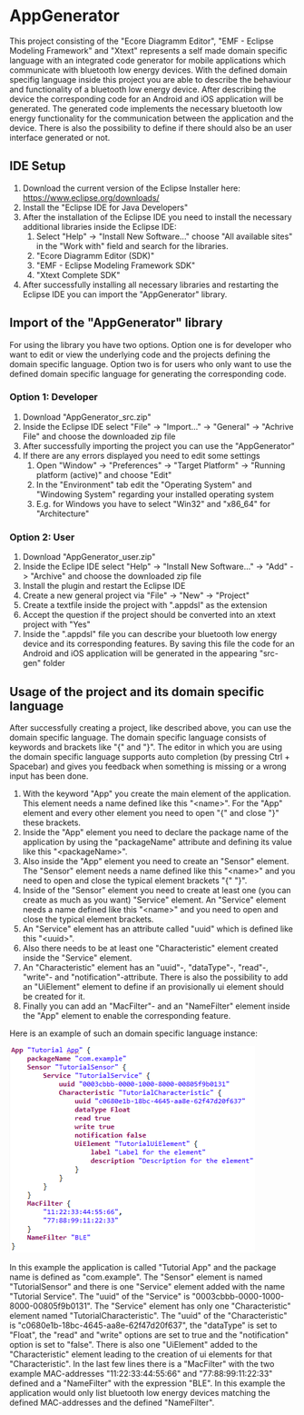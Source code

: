 # AppGenerator

This project consisting of the "Ecore Diagramm Editor", "EMF - Eclipse Modeling Framework" and "Xtext" represents a self made domain specific language with an integrated code generator for mobile applications which communicate with bluetooth low energy devices. With the defined domain specifig language inside this project you are able to describe the behaviour and functionality of a bluetooth low energy device. After describing the device the corresponding code for an Android and iOS application will be generated. The generated code implements the necessary bluetooth low energy functionality for the communication between the application and the device. There is also the possibility to define if there should also be an user interface generated or not. 

## IDE Setup

1. Download the current version of the Eclipse Installer here: https://www.eclipse.org/downloads/
2. Install the "Eclipse IDE for Java Developers"
3. After the installation of the Eclipse IDE you need to install the necessary additional libraries inside the Eclipse IDE:
	1. Select "Help" -> "Install New Software..." choose "All available sites" in the "Work with" field and search for the libraries.
	2. "Ecore Diagramm Editor (SDK)"
	3. "EMF - Eclipse Modeling Framework SDK"
	4. "Xtext Complete SDK"
4. After successfully installing all necessary libraries and restarting the Eclipse IDE you can import the "AppGenerator" library.

## Import of the "AppGenerator" library

For using the library you have two options. Option one is for developer who want to edit or view the underlying code and the projects defining the domain specific language. Option two is for users who only want to use the defined domain specific language for generating the corresponding code.

### Option 1: Developer

1. Download "AppGenerator_src.zip"
2. Inside the Eclipse IDE select "File" -> "Import..." -> "General" -> "Achrive File" and choose the downloaded zip file
3. After successfully importing the project you can use the "AppGenerator"
4. If there are any errors displayed you need to edit some settings
	1. Open "Window" -> "Preferences" -> "Target Platform" -> "Running platform (active)" and choose "Edit"
	2. In the "Environment" tab edit the "Operating System" and "Windowing System" regarding your installed operating system
	3. E.g. for Windows you have to select "Win32" and "x86_64" for "Architecture"

### Option 2: User

1. Download "AppGenerator_user.zip"
2. Inside the Eclipe IDE select "Help" -> "Install New Software..." -> "Add" -> "Archive" and choose the downloaded zip file
3. Install the plugin and restart the Eclipse IDE
4. Create a new general project via "File" -> "New" -> "Project"
5. Create a textfile inside the project with ".appdsl" as the extension
6. Accept the question if the project should be converted into an xtext project with "Yes"
7. Inside the ".appdsl" file you can describe your bluetooth low energy device and its corresponding features. By saving this file the code for an Android and iOS application will be generated in the appearing "src-gen" folder

## Usage of the project and its domain specific language

After successfully creating a project, like described above, you can use the domain specific language. The domain specific language consists of keywords and brackets like "{" and "}". The editor in which you are using the domain specific language supports auto completion (by pressing Ctrl + Spacebar) and gives you feedback when something is missing or a wrong input has been done.

1. With the keyword "App" you create the main element of the application. This element needs a name defined like this "\<name\>". For the "App" element and every other element you need to open "{" and close "}" these brackets.
2. Inside the "App" element you need to declare the package name of the application by using the "packageName" attribute and defining its value like this "\<packageName\>".
3. Also inside the "App" element you need to create an "Sensor" element. The "Sensor" element needs a name defined like this "\<name\>" and you need to open and close the typical element brackets "{" "}".
4. Inside of the "Sensor" element you need to create at least one (you can create as much as you want) "Service" element. An "Service" element needs a name defined like this "\<name\>" and you need to open and close the typical element brackets. 
5. An "Service" element has an attribute called "uuid" which is defined like this "\<uuid\>".
6. Also there needs to be at least one "Characteristic" element created inside the "Service" element.
7. An "Characteristic" element has an "uuid"-, "dataType"-, "read"-, "write"- and "notification"-attribute. There is also the possibility to add an "UiElement" element to define if an provisionally ui element should be created for it.
8. Finally you can add an "MacFilter"- and an "NameFilter" element inside the "App" element to enable the corresponding feature.

Here is an example of such an domain specific language instance:

![DSL Instance Example](/images/02_DSL_Example.PNG)

In this example the application is called "Tutorial App" and the package name is defined as "com.example". The "Sensor" element is named "TutorialSensor" and there is one "Service" element added with the name "Tutorial Service". The "uuid" of the "Service" is "0003cbbb-0000-1000-8000-00805f9b0131". The "Service" element has only one "Characteristic" element named "TutorialCharacteristic". The "uuid" of the "Characteristic" is "c0680e1b-18bc-4645-aa8e-62f47d20f637", the "dataType" is set to "Float", the "read" and "write" options are set to true and the "notification" option is set to "false". There is also one "UiElement" added to the "Characteristic" element leading to the creation of ui elements for that "Characteristic". In the last few lines there is a "MacFilter" with the two example MAC-addresses "11:22:33:44:55:66" and "77:88:99:11:22:33" defined and a "NameFilter" with the expression "BLE". In this example the application would only list bluetooth low energy devices matching the defined MAC-addresses and the defined "NameFilter".
